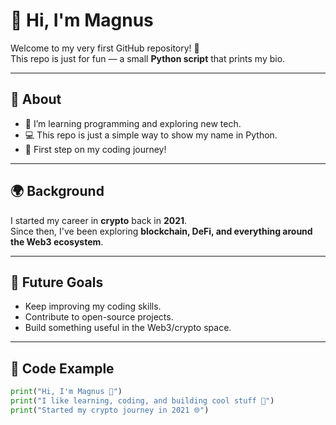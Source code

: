 # 👋 Hi, I'm Magnus  

Welcome to my very first GitHub repository! 🎉  
This repo is just for fun — a small **Python script** that prints my bio.  

---

## 📌 About
- 🌱 I’m learning programming and exploring new tech.  
- 💻 This repo is just a simple way to show my name in Python.  
- 🚀 First step on my coding journey!  

---

## 🌍 Background
I started my career in **crypto** back in **2021**.  
Since then, I've been exploring **blockchain, DeFi, and everything around the Web3 ecosystem**.  

---

## 🎯 Future Goals
- Keep improving my coding skills.  
- Contribute to open-source projects.  
- Build something useful in the Web3/crypto space.  

---

## 🐍 Code Example
```python
print("Hi, I'm Magnus 👋")
print("I like learning, coding, and building cool stuff 🚀")
print("Started my crypto journey in 2021 🌐")
